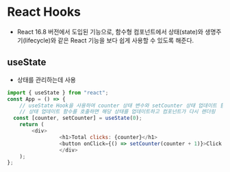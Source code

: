 # React Hooks

- React 16.8 버전에서 도입된 기능으로, 함수형 컴포넌트에서 상태(state)와 생명주기(lifecycle)와 같은 React 기능을 보다 쉽게 사용할 수 있도록 해준다.

## useState

- 상태를 관리하는데 사용

```js
import { useState } from "react";
const App = () => {
    // useState Hook을 사용하여 counter 상태 변수와 setCounter 상태 업데이트 함수를 생성
    // 상태 업데이트 함수를 호출하면 해당 상태를 업데이트하고 컴포넌트가 다시 렌더링
  const [counter, setCounter] = useState(0);
    return (
        <div>
                 <h1>Total clicks: {counter}</h1>
                 <button onClick={() => setCounter(counter + 1)}>Click!</button>
                 </div>   
    );
};

```